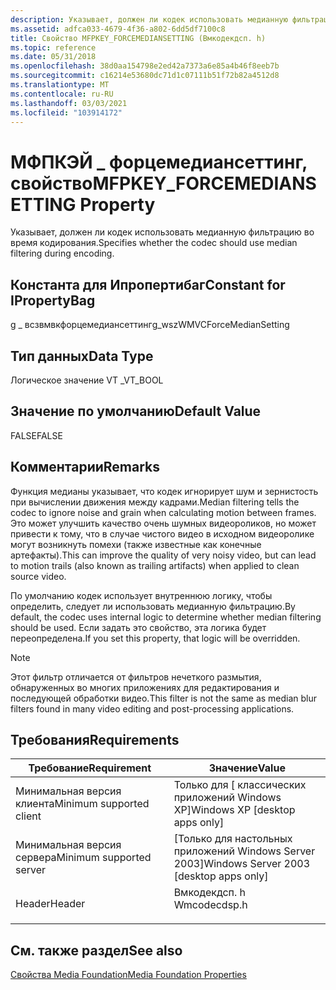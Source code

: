 ```yaml
---
description: Указывает, должен ли кодек использовать медианную фильтрацию во время кодирования.
ms.assetid: adfca033-4679-4f36-a802-6dd5df7100c8
title: Свойство MFPKEY_FORCEMEDIANSETTING (Вмкодекдсп. h)
ms.topic: reference
ms.date: 05/31/2018
ms.openlocfilehash: 38d0aa154798e2ed42a7373a6e85a4b46f8eeb7b
ms.sourcegitcommit: c16214e53680dc71d1c07111b51f72b82a4512d8
ms.translationtype: MT
ms.contentlocale: ru-RU
ms.lasthandoff: 03/03/2021
ms.locfileid: "103914172"
---
```

# <a name="mfpkey_forcemediansetting-property"></a><span data-ttu-id="a2321-103">МФПКЭЙ \_ форцемедиансеттинг, свойство</span><span class="sxs-lookup"><span data-stu-id="a2321-103">MFPKEY\_FORCEMEDIANSETTING Property</span></span>

<span data-ttu-id="a2321-104">Указывает, должен ли кодек использовать медианную фильтрацию во время кодирования.</span><span class="sxs-lookup"><span data-stu-id="a2321-104">Specifies whether the codec should use median filtering during encoding.</span></span>

## <a name="constant-for-ipropertybag"></a><span data-ttu-id="a2321-105">Константа для Ипропертибаг</span><span class="sxs-lookup"><span data-stu-id="a2321-105">Constant for IPropertyBag</span></span>

<span data-ttu-id="a2321-106">g \_ всзвмвкфорцемедиансеттинг</span><span class="sxs-lookup"><span data-stu-id="a2321-106">g\_wszWMVCForceMedianSetting</span></span>

## <a name="data-type"></a><span data-ttu-id="a2321-107">Тип данных</span><span class="sxs-lookup"><span data-stu-id="a2321-107">Data Type</span></span>

<span data-ttu-id="a2321-108">Логическое значение VT \_</span><span class="sxs-lookup"><span data-stu-id="a2321-108">VT\_BOOL</span></span>

## <a name="default-value"></a><span data-ttu-id="a2321-109">Значение по умолчанию</span><span class="sxs-lookup"><span data-stu-id="a2321-109">Default Value</span></span>

<span data-ttu-id="a2321-110">FALSE</span><span class="sxs-lookup"><span data-stu-id="a2321-110">FALSE</span></span>

## <a name="remarks"></a><span data-ttu-id="a2321-111">Комментарии</span><span class="sxs-lookup"><span data-stu-id="a2321-111">Remarks</span></span>

<span data-ttu-id="a2321-112">Функция медианы указывает, что кодек игнорирует шум и зернистость при вычислении движения между кадрами.</span><span class="sxs-lookup"><span data-stu-id="a2321-112">Median filtering tells the codec to ignore noise and grain when calculating motion between frames.</span></span> <span data-ttu-id="a2321-113">Это может улучшить качество очень шумных видеороликов, но может привести к тому, что в случае чистого видео в исходном видеоролике могут возникнуть помехи (также известные как конечные артефакты).</span><span class="sxs-lookup"><span data-stu-id="a2321-113">This can improve the quality of very noisy video, but can lead to motion trails (also known as trailing artifacts) when applied to clean source video.</span></span>

<span data-ttu-id="a2321-114">По умолчанию кодек использует внутреннюю логику, чтобы определить, следует ли использовать медианную фильтрацию.</span><span class="sxs-lookup"><span data-stu-id="a2321-114">By default, the codec uses internal logic to determine whether median filtering should be used.</span></span> <span data-ttu-id="a2321-115">Если задать это свойство, эта логика будет переопределена.</span><span class="sxs-lookup"><span data-stu-id="a2321-115">If you set this property, that logic will be overridden.</span></span>

> [!Note]  
> <span data-ttu-id="a2321-116">Этот фильтр отличается от фильтров нечеткого размытия, обнаруженных во многих приложениях для редактирования и последующей обработки видео.</span><span class="sxs-lookup"><span data-stu-id="a2321-116">This filter is not the same as median blur filters found in many video editing and post-processing applications.</span></span>

 

## <a name="requirements"></a><span data-ttu-id="a2321-117">Требования</span><span class="sxs-lookup"><span data-stu-id="a2321-117">Requirements</span></span>



| <span data-ttu-id="a2321-118">Требование</span><span class="sxs-lookup"><span data-stu-id="a2321-118">Requirement</span></span> | <span data-ttu-id="a2321-119">Значение</span><span class="sxs-lookup"><span data-stu-id="a2321-119">Value</span></span> |
|-------------------------------------|-----------------------------------------------------------------------------------------|
| <span data-ttu-id="a2321-120">Минимальная версия клиента</span><span class="sxs-lookup"><span data-stu-id="a2321-120">Minimum supported client</span></span><br/> | <span data-ttu-id="a2321-121">Только для \[ классических приложений Windows XP\]</span><span class="sxs-lookup"><span data-stu-id="a2321-121">Windows XP \[desktop apps only\]</span></span><br/>                                             |
| <span data-ttu-id="a2321-122">Минимальная версия сервера</span><span class="sxs-lookup"><span data-stu-id="a2321-122">Minimum supported server</span></span><br/> | <span data-ttu-id="a2321-123">\[Только для настольных приложений Windows Server 2003\]</span><span class="sxs-lookup"><span data-stu-id="a2321-123">Windows Server 2003 \[desktop apps only\]</span></span><br/>                                    |
| <span data-ttu-id="a2321-124">Header</span><span class="sxs-lookup"><span data-stu-id="a2321-124">Header</span></span><br/>                   | <dl> <span data-ttu-id="a2321-125"><dt>Вмкодекдсп. h</dt></span><span class="sxs-lookup"><span data-stu-id="a2321-125"><dt>Wmcodecdsp.h</dt></span></span> </dl> |



## <a name="see-also"></a><span data-ttu-id="a2321-126">См. также раздел</span><span class="sxs-lookup"><span data-stu-id="a2321-126">See also</span></span>

<dl> <dt>

[<span data-ttu-id="a2321-127">Свойства Media Foundation</span><span class="sxs-lookup"><span data-stu-id="a2321-127">Media Foundation Properties</span></span>](media-foundation-properties.md)
</dt> </dl>

 

 




